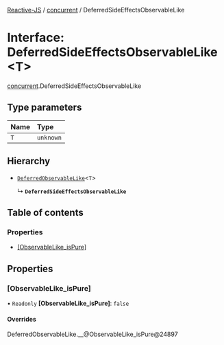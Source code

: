 [Reactive-JS](../README.md) / [concurrent](../modules/concurrent.md) / DeferredSideEffectsObservableLike

# Interface: DeferredSideEffectsObservableLike<T\>

[concurrent](../modules/concurrent.md).DeferredSideEffectsObservableLike

## Type parameters

| Name | Type |
| :------ | :------ |
| `T` | `unknown` |

## Hierarchy

- [`DeferredObservableLike`](concurrent.DeferredObservableLike.md)<`T`\>

  ↳ **`DeferredSideEffectsObservableLike`**

## Table of contents

### Properties

- [[ObservableLike\_isPure]](concurrent.DeferredSideEffectsObservableLike.md#[observablelike_ispure])

## Properties

### [ObservableLike\_isPure]

• `Readonly` **[ObservableLike\_isPure]**: ``false``

#### Overrides

DeferredObservableLike.\_\_@ObservableLike\_isPure@24897
